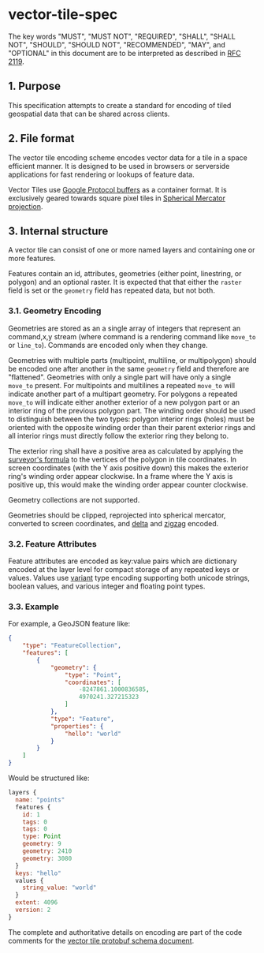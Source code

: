 # vector-tile-spec

The key words "MUST", "MUST NOT", "REQUIRED", "SHALL", "SHALL NOT",
"SHOULD", "SHOULD NOT", "RECOMMENDED", "MAY", and "OPTIONAL" in
this document are to be interpreted as described in [RFC 2119](https://www.ietf.org/rfc/rfc2119.txt).

## 1. Purpose

This specification attempts to create a standard for encoding of tiled geospatial data that can be shared across clients.

## 2. File format

The vector tile encoding scheme encodes vector data for a tile in a space efficient manner. It is designed to be used in browsers or serverside applications for fast rendering or lookups of feature data.

Vector Tiles use [Google Protocol buffers](https://developers.google.com/protocol-buffers/) as a container format. It is exclusively geared towards square pixel tiles in [Spherical Mercator projection](http://wiki.openstreetmap.org/wiki/Mercator).

## 3. Internal structure

A vector tile can consist of one or more named layers and containing one or more features.

Features contain an id, attributes, geometries (either point, linestring, or polygon) and an optional raster. It is expected that that either the `raster` field is set or the `geometry` field has repeated data, but not both.

### 3.1. Geometry Encoding

Geometries are stored as an a single array of integers that represent an command,x,y stream (where command is a rendering command like `move_to` or `line_to`). Commands are encoded only when they change.

Geometries with multiple parts (multipoint, multiline, or multipolygon) should be encoded one after another in the same `geometry` field and therefore are "flattened". Geometries with only a single part will have only a single `move_to` present. For multipoints and multilines a repeated `move_to` will indicate another part of a multipart geometry. For polygons a repeated `move_to` will indicate either another exterior of a new polygon part or an interior ring of the previous polygon part. The winding order should be used to distinguish between the two types: polygon interior rings (holes) must be oriented with the opposite winding order than their parent exterior rings and all interior rings must directly follow the exterior ring they belong to. 

The exterior ring shall have a positive area as calculated by applying the [surveyor's formula](https://en.wikipedia.org/wiki/Shoelace_formula) to the vertices of the polygon in tile coordinates. In screen coordinates (with the Y axis positive down) this makes the exterior ring's winding order appear clockwise. In a frame where the Y axis is positive up, this would make the winding order appear counter clockwise.

Geometry collections are not supported.

Geometries should be clipped, reprojected into spherical mercator, converted to screen coordinates, and [delta](http://en.wikipedia.org/wiki/Delta_encoding) and [zigzag](https://developers.google.com/protocol-buffers/docs/encoding#types) encoded.

### 3.2. Feature Attributes

Feature attributes are encoded as key:value pairs which are dictionary encoded at the layer level for compact storage of any repeated keys or values. Values use [variant](https://developers.google.com/protocol-buffers/docs/encoding#varints) type encoding supporting both unicode strings, boolean values, and various integer and floating point types.

### 3.3. Example

For example, a GeoJSON feature like:

```json
{
    "type": "FeatureCollection", 
    "features": [
        {
            "geometry": {
                "type": "Point", 
                "coordinates": [
                    -8247861.1000836585, 
                    4970241.327215323
                ]
            }, 
            "type": "Feature", 
            "properties": {
                "hello": "world"
            }
        }
    ]
}
```

Would be structured like:

```js
layers {
  name: "points"
  features {
    id: 1
    tags: 0
    tags: 0
    type: Point
    geometry: 9
    geometry: 2410
    geometry: 3080
  }
  keys: "hello"
  values {
    string_value: "world"
  }
  extent: 4096
  version: 2
}
```

The complete and authoritative details on encoding are part of the code comments for the [vector tile protobuf schema document](vector_tile.proto).
